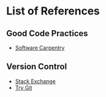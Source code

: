 # List of References

## Good Code Practices

- [Software Carpentry](http://software-carpentry.org/)

## Version Control

- [Stack Exchange](http://stackexchange.com)
- [Try Git](http://try.github.io)
